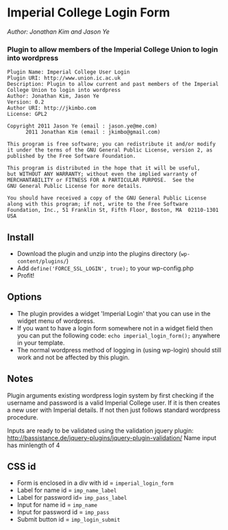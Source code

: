 # Imperial College Login Form

*Author: Jonathan Kim and Jason Ye*

### Plugin to allow members of the Imperial College Union to login into wordpress

    Plugin Name: Imperial College User Login
    Plugin URI: http://www.union.ic.ac.uk
    Description: Plugin to allow current and past members of the Imperial College Union to login into wordpress
    Author: Jonathan Kim, Jason Ye
    Version: 0.2
    Author URI: http://jkimbo.com
	License: GPL2
	
    Copyright 2011 Jason Ye (email : jason.ye@me.com)
          2011 Jonathan Kim (email : jkimbo@gmail.com)

    This program is free software; you can redistribute it and/or modify
    it under the terms of the GNU General Public License, version 2, as 
    published by the Free Software Foundation.

    This program is distributed in the hope that it will be useful,
    but WITHOUT ANY WARRANTY; without even the implied warranty of
    MERCHANTABILITY or FITNESS FOR A PARTICULAR PURPOSE.  See the
    GNU General Public License for more details.

    You should have received a copy of the GNU General Public License
    along with this program; if not, write to the Free Software
    Foundation, Inc., 51 Franklin St, Fifth Floor, Boston, MA  02110-1301  USA

## Install
* Download the plugin and unzip into the plugins directory (`wp-content/plugins/`)
* Add `define('FORCE_SSL_LOGIN', true);` to your wp-config.php 
* Profit!

## Options
* The plugin provides a widget 'Imperial Login' that you can use in the widget menu of wordpress.
* If you want to have a login form somewhere not in a widget field then you can put the following code: `echo imperial_login_form();` anywhere in your template. 
* The normal wordpress method of logging in (using wp-login) should still work and not be affected by this plugin.

## Notes
Plugin arguments existing wordpress login system by first checking if the username and password is a valid Imperial College user. If it is then creates a new user with Imperial details. If not then just follows standard wordpress procedure. 

Inputs are ready to be validated using the validation jquery plugin: http://bassistance.de/jquery-plugins/jquery-plugin-validation/
Name input has minlength of 4
	
## CSS id
* Form is enclosed in a div with id = `imperial_login_form`
* Label for name id = `imp_name_label`
* Label for password id= `imp_pass_label`
* Input for name id = `imp_name`
* Input for password id = `imp_pass`
* Submit button id = `imp_login_submit`

